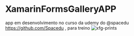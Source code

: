 # XamarinFormsGalleryAPP

app em desenvolvimento no curso da udemy do @spacedu https://github.com/Spacedu , para treino
![xfg-prints](https://user-images.githubusercontent.com/26682838/114288456-8d10aa80-9a46-11eb-88eb-9c48c501f07b.png)

